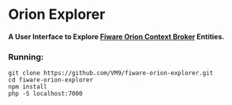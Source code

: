 Orion Explorer
=============================
####  A User Interface to Explore [Fiware Orion Context Broker](https://github.com/telefonicaid/fiware-orion) Entities.

### Running:
```
git clone https://github.com/VM9/fiware-orion-explorer.git
cd fiware-orion-explorer
npm install
php -S localhost:7000
```
